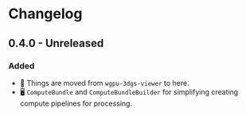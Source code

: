 # Changelog

## 0.4.0 - Unreleased

### Added

- 🛬 Things are moved from `wgpu-3dgs-viewer` to here.
- 🖥️ `ComputeBundle` and `ComputeBundleBuilder` for simplifying creating compute pipelines for processing.